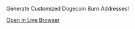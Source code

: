 Generate Customized Dogecoin Burn Addresses!

[Open in Live Browser](https://usarandom.github.io/DogeBurnAddressMaker/)
